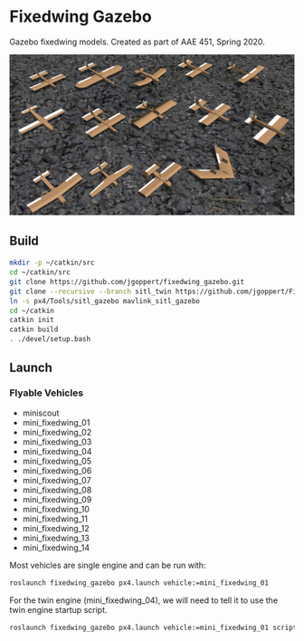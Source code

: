 # Fixedwing Gazebo
Gazebo fixedwing models. Created as part of AAE 451, Spring 2020.

![group_photo](data/group.png)

## Build

```bash
mkdir -p ~/catkin/src
cd ~/catkin/src
git clone https://github.com/jgoppert/fixedwing_gazebo.git
git clone --recursive --branch sitl_twin https://github.com/jgoppert/Firmware.git px4
ln -s px4/Tools/sitl_gazebo mavlink_sitl_gazebo
cd ~/catkin
catkin init
catkin build
. ./devel/setup.bash
```
## Launch

### Flyable Vehicles
 * miniscout
 * mini_fixedwing_01
 * mini_fixedwing_02
 * mini_fixedwing_03
 * mini_fixedwing_04
 * mini_fixedwing_05
 * mini_fixedwing_06
 * mini_fixedwing_07
 * mini_fixedwing_08
 * mini_fixedwing_09
 * mini_fixedwing_10
 * mini_fixedwing_11
 * mini_fixedwing_12
 * mini_fixedwing_13
 * mini_fixedwing_14

Most vehicles are single engine and can be run with:

```bash
roslaunch fixedwing_gazebo px4.launch vehicle:=mini_fixedwing_01
```

For the twin engine (mini_fixedwing_04), we will need to tell it to use the twin engine startup script.

```bash
roslaunch fixedwing_gazebo px4.launch vehicle:=mini_fixedwing_01 script:=plane_twin
```

<!--  vim: set et fenc=utf-8 ff=unix sts=0 sw=2 ts=2 :  -->
